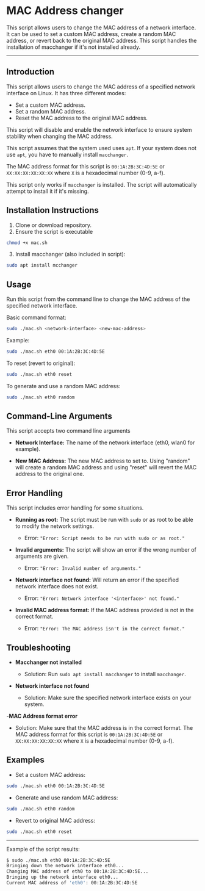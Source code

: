 # MAC Address changer
This script allows users to change the MAC address of a network interface. It can be used to set a custom MAC address, create a random MAC address, or revert back to the original MAC address. This script handles the installation of macchanger if it's not installed already.

---
## Introduction
This script allows users to change the MAC address of a specified network interface on Linux. It has three different modes:
- Set a custom MAC address.
- Set a random MAC address.
- Reset the MAC address to the original MAC address.

This script will disable and enable the network interface to ensure system stability when changing the MAC address. 

This script assumes that the system used uses `apt`. If your system does not use `apt`, you have to manually install `macchanger`.

The MAC address format for this script is `00:1A:2B:3C:4D:5E` or `XX:XX:XX:XX:XX:XX` where `X` is a hexadecimal number (0-9, a-f).

This script only works if `macchanger` is installed. The script will automatically attempt to install it if it's missing. 

## Installation Instructions
1. Clone or download repository.
2. Ensure the script is executable
```bash
chmod +x mac.sh
```
3. Install macchanger (also included in script):
```bash
sudo apt install mcchanger
```

## Usage
Run this script from the command line to change the MAC address of the specified network interface.

Basic command format:
```bash
sudo ./mac.sh <network-interface> <new-mac-address>
```

Example:
```bash
sudo ./mac.sh eth0 00:1A:2B:3C:4D:5E
```

To reset (revert to original):
```bash
sudo ./mac.sh eth0 reset
```

To generate and use a random MAC address:
```bash
sudo ./mac.sh eth0 random
```


## Command-Line Arguments
This script accepts two command line arguments

- **Network Interface:**
   The name of the network interface (eth0, wlan0 for example).

- **New MAC Address:**
   The new MAC address to set to. Using "random" will create a random MAC address and using "reset" will revert the MAC address to the original one. 


## Error Handling
This script includes error handling for some situations.
- **Running as root:** The script must be run with `sudo` or as root to be able to modify the network settings.
   * Error: `"Error: Script needs to be run with sudo or as root."`

- **Invalid arguments:** The script will show an error if the wrong number of arguments are given.
   * Error: `"Error: Invalid number of arguments."`

- **Network interface not found:** Will return an error if the specified network interface does not exist.
   * Error: `"Error: Network interface '<interface>' not found."`

- **Invalid MAC address format:** If the MAC address provided is not in the correct format.
   * Error: `"Error: The MAC address isn't in the correct format."`

## Troubleshooting
- **Macchanger not installed**
   * Solution: Run `sudo apt install macchanger` to install `macchanger`.

- **Network interface not found**
   * Solution: Make sure the specified network interface exists on your system.

-**MAC Address format error**
   * Solution: Make sure that the MAC address is in the correct format. The MAC address format for this script is `00:1A:2B:3C:4D:5E` or `XX:XX:XX:XX:XX:XX` where `X` is a hexadecimal number (0-9, a-f).

## Examples
- Set a custom MAC address:

```bash
sudo ./mac.sh eth0 00:1A:2B:3C:4D:5E
```

- Generate and use random MAC address:

```bash
sudo ./mac.sh eth0 random
```

- Revert to original MAC address:
```bash
sudo ./mac.sh eth0 reset
```

---
Example of the script results:

```bash
$ sudo ./mac.sh eth0 00:1A:2B:3C:4D:5E
Bringing down the network interface eth0...
Changing MAC address of eth0 to 00:1A:2B:3C:4D:5E...
Bringing up the network interface eth0...
Current MAC address of 'eth0': 00:1A:2B:3C:4D:5E
```